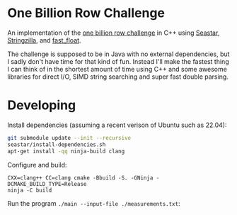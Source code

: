 # One Billion Row Challenge

An implementation of the [one billion row challenge](https://github.com/gunnarmorling/1brc/) in C++ using [Seastar](https://github.com/scylladb/seastar), [Stringzilla](https://github.com/ashvardanian/StringZilla), and [fast_float](https://github.com/fastfloat/fast_float).

The challenge is supposed to be in Java with no external dependencies, but I sadly don't have time for that kind of fun. Instead I'll make the fastest thing I can think of in the shortest amount of time using C++ and some awesome libraries for direct I/O, SIMD string searching and super fast double parsing.

# Developing

Install dependencies (assuming a recent verison of Ubuntu such as 22.04):

```bash
git submodule update --init --recursive
seastar/install-dependencies.sh
apt-get install -qq ninja-build clang
```

Configure and build:

```
CXX=clang++ CC=clang cmake -Bbuild -S. -GNinja -DCMAKE_BUILD_TYPE=Release
ninja -C build
```

Run the program `./main --input-file ./measurements.txt`:


